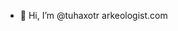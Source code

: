 - 👋 Hi, I’m @tuhaxotr
arkeologist.com
<!---
tuhaxotr/tuhaxotr is a ✨ special ✨ repository because its `README.md` (this file) appears on your GitHub profile.
You can click the Preview link to take a look at your changes.
--->
